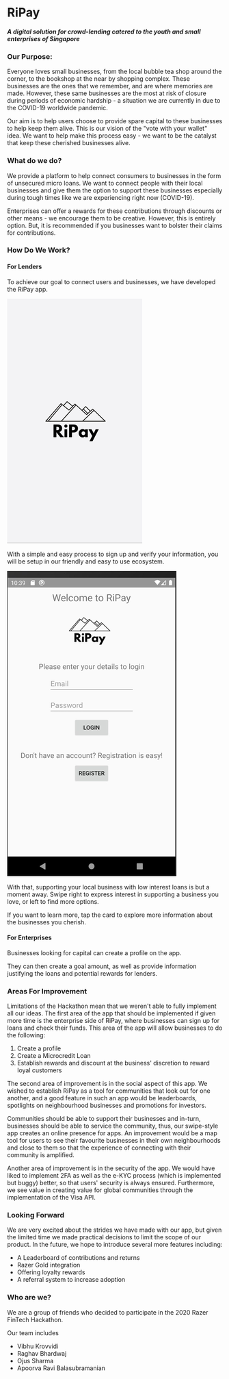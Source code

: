 # RiPay

***A digital solution for crowd-lending catered to the youth and small enterprises of Singapore***

### Our Purpose:

Everyone loves small businesses, from the local bubble tea shop around the corner, to the bookshop at the near by shopping complex. These businesses are the ones that we remember, and are where memories are made. However, these same businesses are the most at risk of closure during periods of economic hardship - a situation we are currently in due to the COVID-19 worldwide pandemic.

Our aim is to help users choose to provide spare capital to these businesses to help keep them alive. This is our vision of the "vote with your wallet" idea. We want to help make this process easy - we want to be the catalyst that keep these cherished businesses alive.

### What do we do?

We provide a platform to help connect consumers to businesses in the form of unsecured micro loans. We want to connect people with their local businesses and give them the option to support these businesses especially during tough times like we are experiencing right now (COVID-19).

Enterprises can offer a rewards for these contributions through discounts or other means - we encourage them to be creative. However, this is entirely option. But, it is recommended if you businesses want to bolster their claims for contributions.

### How Do We Work?

#### For Lenders

To achieve our goal to connect users and businesses, we have developed the RiPay app.

<insert image of title screen here>

![img1](https://github.com/Raghav-B/RiPay/blob/master/r_hack_images/title%20screen.png)

With a simple and easy process to sign up and verify your information, you will be setup in our friendly and easy to use ecosystem.

<insert image of login screen and KYC here>
  
![img1](https://github.com/Raghav-B/RiPay/blob/master/r_hack_images/login%20page.png)
  
With that, supporting your local business with low interest loans is but a moment away. Swipe right to express interest in supporting a business you love, or left to find more options.

<insert image of swiping>

If you want to learn more, tap the card to explore more information about the businesses you cherish.

<insert image of bio>

#### For Enterprises

Businesses looking for capital can create a profile on the app.

<insert profile create screen here>

They can then create a goal amount, as well as provide information justifying the loans and potential rewards for lenders.

<insert bio create here>
  
### Areas For Improvement
Limitations of the Hackathon mean that we weren't able to fully implement all our ideas. The first area of the app that should be implemented if given more time is the enterprise side of RiPay, where businesses can sign up for loans and check their funds. This area of the app will allow businesses to do the following:
1. Create a profile
2. Create a Microcredit Loan
3. Establish rewards and discount at the business' discretion to reward loyal customers

The second area of improvement is in the social aspect of this app. We wished to establish RiPay as a tool for communities that look out for one another, and a good feature in such an app would be leaderboards, spotlights on neighbourhood businesses and promotions for investors. 

Communities should be able to support their businesses and in-turn, businesses should be able to service the community, thus, our swipe-style app creates an online presence for apps. An improvement would be a map tool for users to see their favourite businesses in their own neighbourhoods and close to them so that the experience of connecting with their community is amplified.

Another area of improvement is in the security of the app. We would have liked to implement 2FA as well as the e-KYC process (which is implemented but buggy) better, so that users' security is always ensured. Furthermore, we see value in creating value for global communities through the implementation of the Visa API. 

### Looking Forward

We are very excited about the strides we have made with our app, but given the limited time we made practical decisions to limit the scope of our product. In the future, we hope to introduce several more features including:

- A Leaderboard of contributions and returns
- Razer Gold integration
- Offering loyalty rewards
- A referral system to increase adoption


### Who are we?

We are a group of friends who decided to participate in the 2020 Razer FinTech Hackathon.

Our team includes

- Vibhu Krovvidi
- Raghav Bhardwaj
- Ojus Sharma
- Apoorva Ravi Balasubramanian

